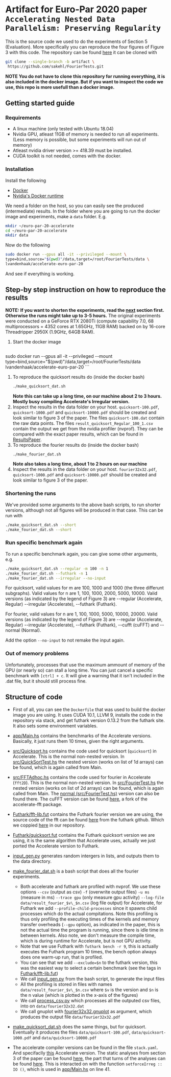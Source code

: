 # Artifact for Euro-Par 2020 paper `Accelerating Nested Data Parallelism: Preserving Regularity`
This is the source code we used to do the experiments of Section 5 (Evaluation). More specifically you can reproduce the four figures of Figure 3 with this code.
The repository can be found [here](https://github.com/sakehl/FourierTests/tree/artifact)
it can be cloned with
```bash
git clone --single-branch -b artifact \
 https://github.com/sakehl/FourierTests.git
```
**NOTE You do not have to clone this repository for running everything, it is also included in the docker image. But if you want to inspect the code we use, this repo is more usefull than a docker image.**

## Getting started guide
### Requirements
  * A linux machine (only tested with Ubuntu 18.04)
  * Nvidia GPU, atleast 11GB of memory is needed to run all experiments. (Less memory is possible, but some experiments will run out of memory)
  * Atleast nvidia driver version >= 418.39 must be installed.
  * CUDA toolkit is not needed, comes with the docker.

### Installation
Install the following

  * [Docker](https://docs.docker.com/install/)
  * [Nvidia's Docker runtime](https://github.com/NVIDIA/nvidia-docker#quickstart)

We need a folder on the host, so you can easily see the produced (intermediate) results. In the folder where you are going to run the docker image and experiments, make a `data` folder.
E.g.
```bash
mkdir ~/euro-par-20-accelerate
cd ~/euro-par-20-accelerate
mkdir data
```
Now do the following
```bash
sudo docker run --gpus all -it --privileged --mount \
type=bind,source="$(pwd)"/data,target=/root/FourierTests/data \
lvandenhaak/accelerate-euro-par-20
```
And see if everything is working.

## Step-by step instruction on how to reproduce the results
**NOTE: If you want to shorten the experiments, read the [next](README.md#shortening-the-runs) section first. Otherwise the runs might take up to 3-5 hours.**
The original experiments were conducted on a GeForce RTX 2080Ti (compute capability 7.0, 68 multiprocessors = 4352 cores at 1.65GHz, 11GB RAM) backed on by 16-core Threadripper 2950X (1.9GHz, 64GB RAM).

1. Start the docker image
    ```bash
sudo docker run --gpus all -it --privileged --mount\
 type=bind,source="$(pwd)"/data,target=/root/FourierTests/data \
 lvandenhaak/accelerate-euro-par-20
    ```
1. To reproduce the quicksort results do (inside the docker bash)
    ```bash 
    ./make_quicksort_dat.sh
    ```
    **Note this can take up a long time, on our machine about 2 to 3 hours. Mostly busy compiling Accelerate's Irregular version.**
1. Inspect the results in the data folder on your host. `quicksort-100.pdf`, `quicksort-1000.pdf` and `quicksort-10000.pdf` should be created and look similar to figure 3 of the paper. The files `quicksort-100.dat` contain the raw data points. The files `result_quicksort_Regular_100_1.csv` contain the output we get from the nvidia profiler (nvprof). They can be compared with the exact paper results, which can be found in [ResultsPaper](https://github.com/sakehl/FourierTests/tree/artifact/ResultsPaper).
1. To reproduce the fourier results do (inside the docker bash)
    ```bash 
    ./make_fourier_dat.sh
    ```
    **Note also takes a long time, about 1 to 2 hours on our machine**
1. Inspect the results in the data folder on your host. `fourier32x32.pdf`, `quicksort-1000.pdf` and `quicksort-10000.pdf` should be created and look similar to figure 3 of the paper.

### Shortening the runs
We've provided some arguments to the above bash scripts, to run shorter versions, although not all figures will be produced in that case. This can be run with
```bash 
./make_quicksort_dat.sh --short
./make_fourier_dat.sh --short
```
### Run specific benchmark again
To run a specific benchmark again, you can give some other arguments, e.g.
```bash
./make_quicksort_dat.sh --regular -m 100 -n 1
./make_fourier_dat.sh --futhark -n 1
./make_fourier_dat.sh --irregular --no-input
```
For quicksort, valid values for m are 100, 1000 and 1000 (the three differunt subgraphs). Valid values for n are 1, 100, 1000, 2000, 5000, 10000. Valid versions (as indicated by the legend of Figure 3) are --regular (Accelerate, Regular) --irregular (Accelerate), --futhark (Futhark).

For fourier, valid values for n are 1, 100, 1000, 5000, 10000, 20000. Valid versions (as indicated by the legend of Figure 3) are --regular (Accelerate, Regular) --irregular (Accelerate), --futhark (Futhark), --cufft (cuFFT) and --normal (Normal).

Add the option `--no-input` to not remake the input again.

### Out of memory problems
Unfortunately, processes that use the maximum ammount of memory of the GPU (or nearly so) can stall a long time. You can just cancel a specific benchmark with `[ctrl] + c`. It will give a warning that it isn't included in the .dat file, but it should still process fine.

## Structure of code

* First of all, you can see the `Dockerfile` that was used to build the docker image you are using. It uses CUDA 10.1, LLVM 9, installs the code in the repository via stack, and get futhark version 0.13.2 from the futhark site. It also sets some environment variables.
* [app/Main.hs](https://github.com/sakehl/FourierTests/blob/artifact/app/Main.hs) contains the benchmarks of the Accelerate versions. Basically, it just runs them 10 times, given the right arguments.
* [src/Quicksort.hs](https://github.com/sakehl/FourierTests/blob/artifact/src/QuickSort.hs) contains the code used for quicksort (`quicksort`) in Accelerate. This is the normal non-nested version. In [src/QuickSortTest.hs](https://github.com/sakehl/FourierTests/blob/artifact/src/QuickSortTest.hs#L33) the nested version (works on list of 1d arrays) can be found, which is again called from Main.
* [src/FFTAdhoc.hs](https://github.com/sakehl/FourierTests/blob/artifact/src/FFTAdhoc.hs#L59) contains the code used for fourier in Accelerate (`fft2D`). This is the normal non-nested version. In [src/FourierTest.hs](https://github.com/sakehl/FourierTests/blob/artifact/src/FourierTest.hs#L36) the nested version (works on list of 2d arrays) can be found, which is again called from Main. The [normal (src/FourierTest.hs)](https://github.com/sakehl/FourierTests/blob/artifact/src/FourierTest.hs#L45) version can also be found there. The cuFFT version can be found [here](https://github.com/sakehl/accelerate-fft/blob/1.1.0.0-Seq//Data/Array/Accelerate/Math/FFT/LLVM/PTX.hs#L85), a fork of the accelerate-fft package.
* [Futhark/fft-lib.fut](https://github.com/sakehl/FourierTests/blob/artifact/Futhark/fft-lib.fut#L52) contains the Futhark fourier version we are using, the source code of the fft can be found [here](https://github.com/diku-dk/fft/blob/377d089ad88a8d37b23a6e8a1056ba63b160c830/lib/github.com/diku-dk/fft/stockham-radix-2.fut) from the futhark github. Which we coppied [here](https://github.com/sakehl/FourierTests/blob/artifact/Futhark/lib/github.com/diku-dk/fft/stockham-radix-2.fut) in our repository.
* [Futhark/quicksort.fut](https://github.com/sakehl/FourierTests/blob/artifact/Futhark/quicksort.fut) contains the Futhark quicksort version we are using, it is the same algorithm that Accelerate uses, actually we just ported the Accelerate version to Futhark.
* [input_gen.py](https://github.com/sakehl/FourierTests/blob/artifact/input_gen.py) generates random intergers in lists, and outputs them to the data directory.
* [make_fourier_dat.sh](https://github.com/sakehl/FourierTests/blob/artifact/make_fourier_dat.sh) is a bash script that does all the fourier experiments.

  * Both accelerate and futhark are profiled with nvprof. We use these options `--csv` (output as csv) `-f` (overwrite output files) `-u ms` (measure in ms) `--trace gpu` (only measure gpu activity) `--log-file data/result_fourier_$v\_$n.csv` (log file output) for Accelerate, for Futhark we add `--profile-child-processes` since it spawns child processes which do the actual compitations. Note this profiling is thus only profiling the executing times of the kernels and memory transfer overheads (`--gpu` option), as indicated in the paper, this is not the actual time the program is running, since there is idle time in between kernels. Also note, we don't measure the compile time, which is during runtime for Accelerate, but is not GPU activity.
  * Note that we use Futhark with `futhark bench -r 9`, this is actually executes the Futhark program 10 times, the bench option always does one warm-up run, that is profiled.
  * You can see that we add `--exclude=$n` to the futhark version, this was the easiest way to select a certain benchmark (see the tags in [Futhark/fft-lib.fut](https://github.com/sakehl/FourierTests/blob/artifact/Futhark/fft-lib.fut))
  * We call [input_gen.py](https://github.com/sakehl/FourierTests/blob/artifact/input_gen.py) from the bash script, to generate the input files
  * All the profiling is stored in files with names `data/result_fourier_$v\_$n.csv` where `$v` is the version and `$n` is the n value (which is plotted in the x-axis of the figures)
  * We call [process_csv.py](https://github.com/sakehl/FourierTests/blob/artifact/process_csv.py) which processes all the outputed csv files, into on `data/fourier32x32.dat`
  * We call gnuplot with [fourier32x32.gnuplot](https://github.com/sakehl/FourierTests/blob/artifact/process_csv.py) as argument, which produces the output file `data/fourier32x32.pdf`
  
* [make_quicksort_dat.sh](https://github.com/sakehl/FourierTests/blob/artifact/make_quicksort_dat.sh) does the same things, but for quicksort. Eventually it produces the files  `data/quicksort-100.pdf`, `data/quicksort-1000.pdf` and `data/quicksort-10000.pdf`
* The accelerate compiler versions can be found in the file `stack.yaml`. And specifaclly [this](https://github.com/sakehl/accelerate/tree/feature/sequences) Accelerate version. The static analyses from section 3 of the paper can be found [here](https://github.com/sakehl/accelerate/blob/feature/sequences/Data/Array/Accelerate/Trafo/Shape.hs), the part that turns of the analyses can be found [here](https://github.com/sakehl/accelerate/blob/feature/sequences/Data/Array/Accelerate/Trafo/Vectorise.hs#L890). This is interacted on with the function `setforceIrreg :: IO ()`, which is used in [app/Main.hs](https://github.com/sakehl/FourierTests/blob/artifact/app/Main.hs#L41) on line 41.
